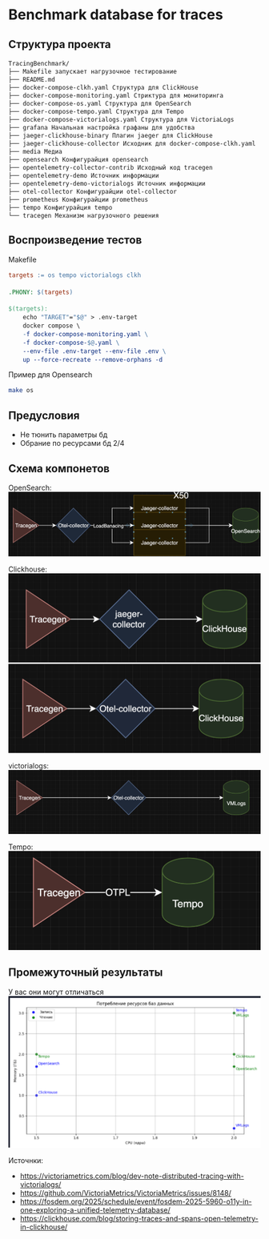 # Benchmark database for traces


## Структура проекта

```
TracingBenchmark/
├── Makefile запускает нагрузочное тестирование
├── README.md
├── docker-compose-clkh.yaml Структура для ClickHouse
├── docker-compose-monitoring.yaml Стриктура для мониторинга
├── docker-compose-os.yaml Структура для OpenSearch
├── docker-compose-tempo.yaml Структура для Tempo
├── docker-compose-victorialogs.yaml Структура для VictoriaLogs
├── grafana Начальная настройка графаны для удобства
├── jaeger-clickhouse-binary Плагин jaeger для ClickHouse
├── jaeger-clickhouse-collector Исходник для docker-compose-clkh.yaml
├── media Медиа
├── opensearch Конфигурайция opensearch
├── opentelemetry-collector-contrib Исходный код tracegen
├── opentelemetry-demo Источник информации
├── opentelemetry-demo-victorialogs Источник информации
├── otel-collector Конфигурайции otel-collector
├── prometheus Конфигурайции prometheus
├── tempo Конфигурайция tempo
└── tracegen Механизм нагрузочного решения
```

## Воспроизведение тестов
Makefile
```Makefile
targets := os tempo victorialogs clkh

.PHONY: $(targets)

$(targets):
	echo "TARGET"="$@" > .env-target
	docker compose \
	-f docker-compose-monitoring.yaml \
	-f docker-compose-$@.yaml \
	--env-file .env-target --env-file .env \
	up --force-recreate --remove-orphans -d
```

Пример для Opensearch
```bash 
make os
```



## Предусловия 
- Не тюнить параметры бд
- Обрание по ресурсами бд 2/4

## Схема компонетов

OpenSearch:
![схема](media/images/os.png)

Clickhouse:
![схема](media/images/clkh-jaeger.png)
![схема](media/images/clkh-otel-collector.png)

victorialogs:
![схема](media/images/victorialogs.png)

Tempo:
![схема](media/images/tempo.png)





## Промежуточный результаты
У вас они могут отличаться 
![график](media/images/graf.png)



Источнки:
- https://victoriametrics.com/blog/dev-note-distributed-tracing-with-victorialogs/
- https://github.com/VictoriaMetrics/VictoriaMetrics/issues/8148/
- https://fosdem.org/2025/schedule/event/fosdem-2025-5960-o11y-in-one-exploring-a-unified-telemetry-database/
- https://clickhouse.com/blog/storing-traces-and-spans-open-telemetry-in-clickhouse/

